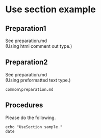 # Use section example

## Preparation1
See preparation.md  
(Using html comment out type.)
<!--use
common\preparation.md
-->

## Preparation2
See preparation.md  
(Using preformatted text type.)

~~~use
common\preparation.md
~~~


## Procedures
Please do the following.

```
echo "UseSection sample."
date
```



